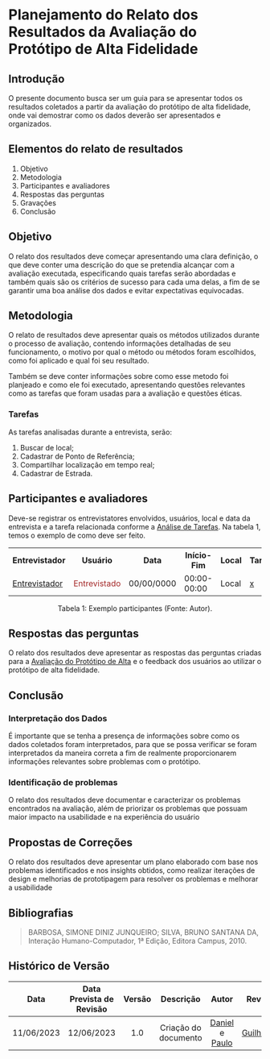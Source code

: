 # Planejamento do Relato dos Resultados da Avaliação do Protótipo de Alta Fidelidade

## Introdução
O presente documento busca ser um guia para se apresentar todos os resultados coletados a partir da avaliação do protótipo de alta fidelidade, onde vai demostrar como os dados deverão ser apresentados e organizados.

## Elementos do relato de resultados

1. Objetivo
2. Metodologia
3. Participantes e avaliadores
4. Respostas das perguntas
5. Gravações
6. Conclusão

## Objetivo
O relato dos resultados deve começar apresentando uma clara definição, o que deve conter uma descrição do que se pretendia alcançar com a avaliação executada, especificando quais tarefas serão abordadas e também quais são os critérios de sucesso para cada uma delas, a fim de se garantir uma boa análise dos dados e evitar expectativas equivocadas.

## Metodologia
O relato de resultados deve apresentar quais os métodos utilizados durante o processo de avaliação, contendo informações detalhadas de seu funcionamento, o motivo por qual o método ou métodos foram escolhidos, como foi aplicado e qual foi seu resultado.

Também se deve conter informações sobre como esse metodo foi planjeado e como ele foi executado, apresentando questões relevantes como as tarefas que foram usadas para a avaliação e questões éticas. 

### Tarefas
As tarefas analisadas durante a entrevista, serão:
1. Buscar de local;
2. Cadastrar de Ponto de Referência;
3. Compartilhar localização em tempo real;
4. Cadastrar de Estrada.

## Participantes e avaliadores
Deve-se registrar os entrevistatores envolvidos, usuários, local e data da entrevista e a tarefa relacionada conforme a [Análise de Tarefas](). Na tabela 1, temos o exemplo de como deve ser feito.

<div align="center">
    <table>
        <tr>
            <th>Entrevistador</th>
            <th>Usuário</th>
            <th>Data</th>
            <th>Início-Fim</th>
            <th>Local</th>
            <th>Tarefa</th>
        </tr>
        <tr>
            <td><a href="#">Entrevistador</a></td>
            <td><span style="color: brown;">Entrevistado</span></td>
            <td>00/00/0000</td>
            <td>00:00-00:00</td>
            <td>Local</td>
            <td><a href="#">x</a></td>
        </tr>
    </table>
</div>

<p align="center"> Tabela 1: Exemplo participantes (Fonte: Autor).</p>


## Respostas das perguntas
O relato dos resultados deve apresentar as respostas das perguntas criadas para a [Avaliação do Protótipo de Alta](./planejamentoAltaFidelidade.md) e o feedback dos usuários ao utilizar o protótipo de alta fidelidade.

## Conclusão
### Interpretação dos Dados
É importante que se tenha a presença de informações sobre como os dados coletados foram interpretados, para que se possa verificar se foram interpretados da maneira correta a fim de realmente proporcionarem informações relevantes sobre problemas com o protótipo.

### Identificação de problemas
O relato dos resultados deve documentar e caracterizar os problemas encontrados na avaliação, além de priorizar os problemas que possuam maior impacto na usabilidade e na experiência do usuário

## Propostas de Correções
O relato dos resultados deve apresentar um plano elaborado com base nos problemas identificados e nos insights obtidos, como realizar iterações de design e melhorias de prototipagem para resolver os problemas e melhorar a usabilidade

## Bibliografias

> BARBOSA, SIMONE DINIZ JUNQUEIRO; SILVA, BRUNO SANTANA DA, Interação Humano-Computador, 1ª Edição, Editora Campus, 2010.

## Histórico de Versão
| Data | Data Prevista de Revisão | Versão | Descrição | Autor | Revisor |
| :--: | :----------------------: | :----: | :-------: | :---: | :-----: |
| 11/06/2023 |        12/06/2023        |  1.0   | Criação do documento | [Daniel](https://github.com/daniel-de-sousa) e [Paulo](https://github.com/PauloVictorFS)  | [Guilherme](https://github.com/guilhermekishimoto) |